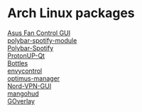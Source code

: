# Arch Linux packages
[Asus Fan Control GUI](https://github.com/Greifent/afc-gui) <br>
[polybar-spotify-module](https://github.com/mihirlad55/polybar-spotify-module) <br>
[Polybar-Spotify](https://github.com/PrayagS/polybar-spotify) <br>
[ProtonUP-Qt](https://davidotek.github.io/protonup-qt/) <br>
[Bottles](https://usebottles.com) <br>
[envycontrol](https://github.com/geminis3/envycontrol) <br>
[optimus-manager](https://github.com/Askannz/optimus-manager) <br>
[Nord-VPN-GUI](https://github.com/vfosterm/NordVPN-NetworkManager-Gui) <br>
[mangohud](https://github.com/flightlessmango/MangoHud) <br>
[GOverlay](https://github.com/benjamimgois/goverlay)
